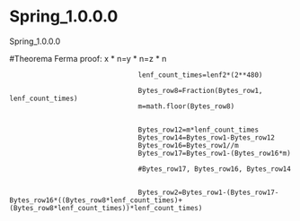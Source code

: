 # Spring_1.0.0.0
Spring_1.0.0.0

#Theorema Ferma proof:
x * n=y * n=z * n


                                    
                                    lenf_count_times=lenf2*(2**480)

                                    Bytes_row8=Fraction(Bytes_row1, lenf_count_times)
                                    m=math.floor(Bytes_row8)
                                   

                                    Bytes_row12=m*lenf_count_times
                                    Bytes_row14=Bytes_row1-Bytes_row12
                                    Bytes_row16=Bytes_row1//m
                                    Bytes_row17=Bytes_row1-(Bytes_row16*m)

                                    #Bytes_row17, Bytes_row16, Bytes_row14


                                    Bytes_row2=Bytes_row1-(Bytes_row17-Bytes_row16*((Bytes_row8*lenf_count_times)+(Bytes_row8*lenf_count_times))*lenf_count_times)
                                    
